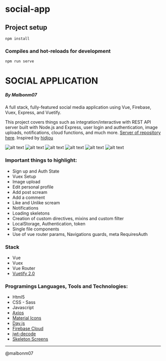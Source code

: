 # social-app

## Project setup
```
npm install
```

### Compiles and hot-reloads for development
```
npm run serve
```

# SOCIAL APPLICATION

##### By Malbonm07

A full stack, fully-featured social media application using Vue, Firebase, Vuex, Express, and Vuetify.

This project covers things such as integration/interactive with REST API server built with Node.js and Express, user login and authentication, image uploads, notifications, cloud functions, and much more. [Server of repository here](https://github.com/malbonm07/fb-server). 
Inspired by [hidjou](https://github.com/hidjou/classsed-react-firebase-client)


![alt text](https://i.imgur.com/beqN3ue.png)
![alt text](https://i.imgur.com/LlXTjl1.png)
![alt text](https://i.imgur.com/6Qdj14t.png)
![alt text](https://i.imgur.com/PBAlv0I.png)
![alt text](https://i.imgur.com/SPY99RI.png)
![alt text](https://i.imgur.com/4ROmUzd.png)

### Important things to highlight:

- Sign up and Auth State
- Vuex Setup
- Image upload
- Edit personal profile
- Add post scream
- Add a comment
- Like and Unlike scream
- Notifications
- Loading skeletons
- Creation of custom directives, mixins and custom filter
- LocalStorage, Authentication, token
- Single file components
- Use of vue router params, Navigations guards, meta RequiresAuth

### Stack

* Vue
* Vuex
* Vue Router
* [Vuetify 2.0](https://vuetifyjs.com/en/)

### Programings Languages, Tools and Technologies:

* Html5
* CSS - Sass
* Javascript
* [Axios](https://github.com/axios/axios)
* [Material Icons](https://materialdesignicons.com/)
* [Day.js](https://github.com/iamkun/dayjs)
* [Firebase Cloud](https://firebase.google.com/)
* [jwt-decode](https://www.npmjs.com/package/jwt-decode)
* [Skeleton Screens](https://uxdesign.cc/what-you-should-know-about-skeleton-screens-a820c45a571a)

---
@malbonm07
